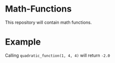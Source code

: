 # Math-Functions
This repository will contain math functions.

# Example
Calling `quadratic_function(1, 4, 4)` will return `-2.0`
